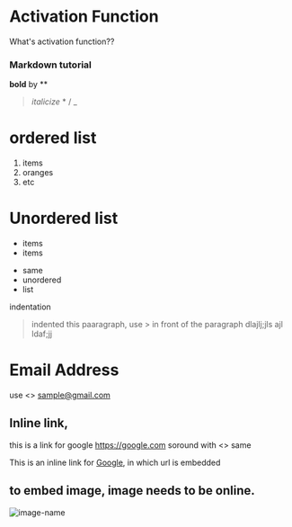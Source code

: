 # Activation Function

What's activation function??

### Markdown tutorial

**bold** by **

> *italicize*  * / _


# ordered list
1. items
2. oranges
3. etc

# Unordered list

* items
* items

- same 
- unordered
- list

indentation 

> indented this paaragraph, use > in front of the paragraph
dlajlj;jls ajl
ldaf;jj

# Email Address
use <>
<sample@gmail.com>

## Inline link, 
this is a link for google <https://google.com> 
soround with <> same

This is an inline link for [Google](www.google.com), in which url is embedded

## to embed image, image needs to be online.
![image-name](http://link.to.the.image.jpeg) 
